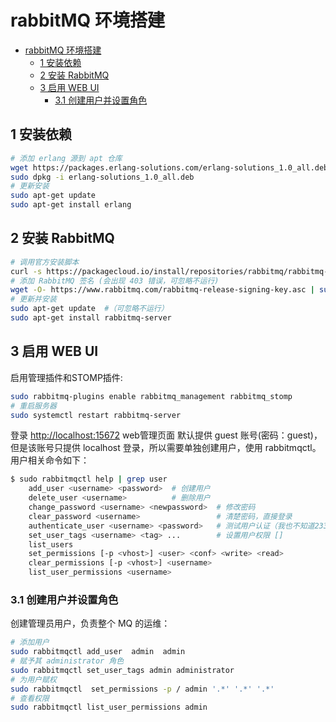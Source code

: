 # rabbitMQ 环境搭建

- [rabbitMQ 环境搭建](#rabbitmq-%E7%8E%AF%E5%A2%83%E6%90%AD%E5%BB%BA)
  - [1 安装依赖](#1-%E5%AE%89%E8%A3%85%E4%BE%9D%E8%B5%96)
  - [2 安装 RabbitMQ](#2-%E5%AE%89%E8%A3%85-rabbitmq)
  - [3 启用 WEB UI](#3-%E5%90%AF%E7%94%A8-web-ui)
    - [3.1 创建用户并设置角色](#31-%E5%88%9B%E5%BB%BA%E7%94%A8%E6%88%B7%E5%B9%B6%E8%AE%BE%E7%BD%AE%E8%A7%92%E8%89%B2)

## 1 安装依赖

```sh
# 添加 erlang 源到 apt 仓库
wget https://packages.erlang-solutions.com/erlang-solutions_1.0_all.deb
sudo dpkg -i erlang-solutions_1.0_all.deb
# 更新安装
sudo apt-get update
sudo apt-get install erlang
```

## 2 安装 RabbitMQ

```sh
# 调用官方安装脚本
curl -s https://packagecloud.io/install/repositories/rabbitmq/rabbitmq-server/script.deb.sh | sudo bash
# 添加 RabbitMQ 签名 (会出现 403 错误，可忽略不运行)
wget -O- https://www.rabbitmq.com/rabbitmq-release-signing-key.asc | sudo apt-key add -
# 更新并安装
sudo apt-get update  #（可忽略不运行）
sudo apt-get install rabbitmq-server
```

## 3 启用 WEB UI

启用管理插件和STOMP插件:

```sh
sudo rabbitmq-plugins enable rabbitmq_management rabbitmq_stomp
# 重启服务器
sudo systemctl restart rabbitmq-server
```

登录 <http://localhost:15672> web管理页面 默认提供 guest 账号(密码：guest)，但是该账号只提供 localhost 登录，所以需要单独创建用户，使用 rabbitmqctl。
用户相关命令如下：

```sh
$ sudo rabbitmqctl help | grep user
    add_user <username> <password>  # 创建用户
    delete_user <username>          # 删除用户
    change_password <username> <newpassword>  # 修改密码
    clear_password <username>                 # 清楚密码，直接登录
    authenticate_user <username> <password>   # 测试用户认证（我也不知道2333）
    set_user_tags <username> <tag> ...        # 设置用户权限 []
    list_users
    set_permissions [-p <vhost>] <user> <conf> <write> <read>
    clear_permissions [-p <vhost>] <username>
    list_user_permissions <username>
```

### 3.1 创建用户并设置角色

创建管理员用户，负责整个 MQ 的运维：

```sh
# 添加用户
sudo rabbitmqctl add_user  admin  admin
# 赋予其 administrator 角色
sudo rabbitmqctl set_user_tags admin administrator
# 为用户赋权
sudo rabbitmqctl  set_permissions -p / admin '.*' '.*' '.*'
# 查看权限
sudo rabbitmqctl list_user_permissions admin
```